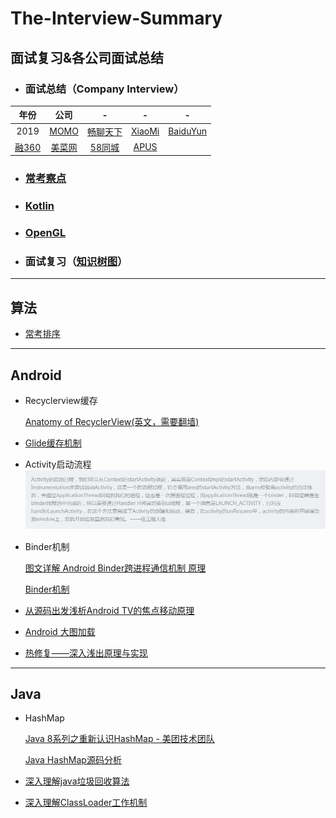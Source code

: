 # The-Interview-Summary
面试复习&amp;各公司面试总结
---
* ### 面试总结（Company Interview）

| 年份 | 公司 |-|-|-|
| :--:|:--:|:--:|:--:|:--:|
|2019| [MOMO](https://github.com/CristianoLi/The-Interview-Summary/blob/master/Company%20Interview/Company/MOMO.md) |[畅聊天下](https://github.com/CristianoLi/The-Interview-Summary/blob/master/Company%20Interview/Company/%E7%95%85%E8%81%8A%E5%A4%A9%E4%B8%8B.md) |[XiaoMi](https://github.com/CristianoLi/The-Interview-Summary/blob/master/Company%20Interview/Company/XiaoMi.md)|[BaiduYun](https://github.com/CristianoLi/The-Interview-Summary/blob/master/Company%20Interview/Company/BaiDuYun.md)
| [融360](https://github.com/CristianoLi/The-Interview-Summary/blob/master/Company%20Interview/Company/%E8%9E%8D360.md) |[美菜网](https://github.com/CristianoLi/The-Interview-Summary/blob/master/Company%20Interview/Company/%E7%BE%8E%E8%8F%9C%E7%BD%91.md)|[58同城](https://github.com/CristianoLi/The-Interview-Summary/blob/master/Company%20Interview/Company/58%E5%90%8C%E5%9F%8E.md)|[APUS](https://github.com/CristianoLi/The-Interview-Summary/blob/master/Company%20Interview/Company/APUS.md)

* ### [常考察点](https://github.com/CristianoLi/The-Interview-Summary/blob/master/Company%20Interview/%E5%B8%B8%E8%80%83%E7%82%B9.md)
* ### [Kotlin](https://github.com/CristianoLi/The-Interview-Summary/blob/master/Company%20Interview/Kotlin.md)
* ### [OpenGL](https://learnopengl-cn.github.io/)
* ### 面试复习（[知识树图](https://github.com/CristianoLi/The-Interview-Summary/blob/master/Prepare%20Interview/Summary.png)）
---
## 算法

* [常考排序](https://github.com/CristianoLi/The-Interview-Summary/blob/master/Prepare%20Interview/%E6%8E%92%E5%BA%8F/%E5%B8%B8%E8%80%83%E6%8E%92%E5%BA%8F.md)

---
## Android

* Recyclerview缓存

 &nbsp;&nbsp;&nbsp;&nbsp;&nbsp; [Anatomy of RecyclerView(英文，需要翻墙)](https://android.jlelse.eu/anatomy-of-recyclerview-part-1-a-search-for-a-viewholder-404ba3453714)

* [Glide缓存机制](https://www.jianshu.com/p/17644406396b)

* Activity启动流程
 ![Activity启动流程](https://github.com/CristianoLi/The-Interview-Summary/blob/master/Prepare%20Interview/Android/Activity%E5%90%AF%E5%8A%A8%E6%B5%81%E7%A8%8B.png)

* Binder机制  

 &nbsp;&nbsp;&nbsp;&nbsp;&nbsp; [图文详解 Android Binder跨进程通信机制 原理](https://www.cnblogs.com/xinmengwuheng/p/7070167.html)  

 &nbsp;&nbsp;&nbsp;&nbsp;&nbsp; [Binder机制](https://www.jianshu.com/p/c7bcb4c96b38)

* [从源码出发浅析Android TV的焦点移动原理](https://blog.csdn.net/archer_zoro/article/details/60605578)

* [Android 大图加载](https://www.jianshu.com/p/7c81d3742c38)

* [热修复——深入浅出原理与实现](https://blog.csdn.net/CSDN_LQR/article/details/78534065)
---
## Java
* HashMap

 &nbsp;&nbsp;&nbsp;&nbsp;&nbsp; [Java 8系列之重新认识HashMap - 美团技术团队](https://tech.meituan.com/2016/06/24/java-hashmap.html)

 &nbsp;&nbsp;&nbsp;&nbsp;&nbsp; [Java HashMap源码分析](http://www.importnew.com/31096.html)

* [深入理解java垃圾回收算法](https://www.cnblogs.com/huajiezh/p/5769255.html)

* [深入理解ClassLoader工作机制](https://blog.csdn.net/u014634338/article/details/81434327)

